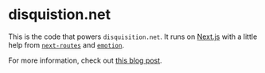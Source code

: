 # disquistion.net

This is the code that powers `disquisition.net`. It runs on
[Next.js](https://github.com/zeit/next.js) with a little help from
[`next-routes`](https://github.com/fridays/next-routes) and
[`emotion`](https://github.com/emotion-js/emotion).

For more information, check out
[this blog post](https://disquisition.net/blog/building-my-blog-with-next).
